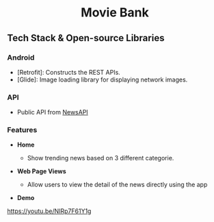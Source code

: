 <h1 align="center">Movie Bank</h1>

## Tech Stack & Open-source Libraries

### Android

- [Retrofit]: Constructs the REST APIs.
- [Glide]: Image loading library for displaying network images.

### API
- Public API from [NewsAPI](https://newsapi.org/)

### Features


- **Home**
  - Show trending news based on 3 different categorie.

- **Web Page Views**
  - Allow users to view the detail of the news directly using the app



- **Demo**

https://youtu.be/NIRp7F61Y1g
